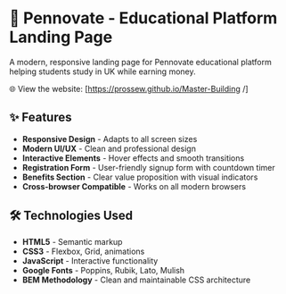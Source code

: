 # 🚀 Pennovate - Educational Platform Landing Page

A modern, responsive landing page for Pennovate educational platform helping students study in UK while earning money.

🌐 View the website: [https://prossew.github.io/Master-Building /]

## ✨ Features

- **Responsive Design** - Adapts to all screen sizes
- **Modern UI/UX** - Clean and professional design
- **Interactive Elements** - Hover effects and smooth transitions
- **Registration Form** - User-friendly signup form with countdown timer
- **Benefits Section** - Clear value proposition with visual indicators
- **Cross-browser Compatible** - Works on all modern browsers

## 🛠 Technologies Used

- **HTML5** - Semantic markup
- **CSS3** - Flexbox, Grid, animations
- **JavaScript** - Interactive functionality
- **Google Fonts** - Poppins, Rubik, Lato, Mulish
- **BEM Methodology** - Clean and maintainable CSS architecture

